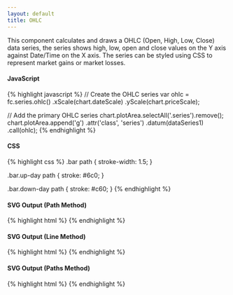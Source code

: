 ```yaml
---
layout: default
title: OHLC
---
```


This component calculates and draws a OHLC (Open, High, Low, Close) data series, the series shows high, low, open and close values on the Y axis against Date/Time on the X axis. The series can be styled using CSS to represent market gains or market losses.

<div id="example_ohlc" class="chart"> </div>

#### JavaScript

{% highlight javascript %}
// Create the OHLC series
var ohlc = fc.series.ohlc()
  .xScale(chart.dateScale)
  .yScale(chart.priceScale);

// Add the primary OHLC series
chart.plotArea.selectAll('.series').remove();
chart.plotArea.append('g')
  .attr('class', 'series')
  .datum(dataSeries1)
  .call(ohlc);
{% endhighlight %}

#### CSS

{% highlight css %}
.bar path {
  stroke-width: 1.5;
}

.bar.up-day path {
  stroke: #6c0;
}

.bar.down-day path {
  stroke: #c60;
}
{% endhighlight %}

#### SVG Output (Path Method)

{% highlight html %}
<g class="ohlc-series">
    <path class="bar up-day"></path>
    <path class="bar down-day"></path>
    <path class="bar static-day"></path>
    <!-- ... 1 path for each bar -->
</g>
{% endhighlight %}

#### SVG Output (Line Method)

{% highlight html %}
<g class="ohlc-series">
    <g class="bar up-day">
        <line class="high-low-line"></line>
        <line class="open-tick"></line>
        <line class="close-tick"></line>
    </g>
    <!-- ... 1 group for each bar -->
</g>
{% endhighlight %}

#### SVG Output (Paths Method)

{% highlight html %}
<g class="ohlc-series">
    <path class="up-days"></path>
    <path class="down-days"></path>
    <path class="static-days"></path>
</g>
{% endhighlight %}

<script type="text/javascript">
(function(){
  var chart = createPlotArea(dataSeries1, '#example_ohlc');

  // Create the OHLC series
  var ohlc = fc.series.ohlc()
    .xScale(chart.dateScale)
    .yScale(chart.priceScale);

  // Add the primary OHLC series
  chart.plotArea.selectAll('.series').remove();
  chart.plotArea.append('g')
    .attr('class', 'series')
    .datum(dataSeries1)
    .call(ohlc);
}());
</script>
